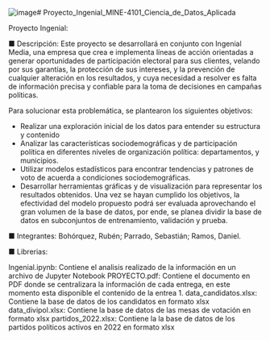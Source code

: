 ![image](https://github.com/Sebastianpm9/Proyecto_Ingenial_MINE-4101_Ciencia_de_Datos_Aplicada/assets/142349714/1eee83b1-ca9c-427c-a92b-39079dcd41e4)# Proyecto_Ingenial_MINE-4101_Ciencia_de_Datos_Aplicada

Proyecto Ingenial: 

■ Descripción: Este proyecto se desarrollará en conjunto con Ingenial Media, una empresa que crea e implementa líneas de acción orientadas a generar oportunidades de participación electoral para sus clientes, velando por sus garantías, la protección de sus intereses, y la prevención de cualquier alteración en los resultados, y cuya necesidad a resolver es falta de información precisa y confiable para la toma de decisiones en campañas políticas.

Para solucionar esta problemática, se plantearon los siguientes objetivos:

- Realizar una exploración inicial de los datos para entender su estructura y contenido
- Analizar las características sociodemográficas y de participación política en diferentes niveles de organización política: departamentos, y municipios.
- Utilizar modelos estadísticos para encontrar tendencias y patrones de voto de acuerda a condiciones sociodemográficas.
- Desarrollar herramientas gráficas y de visualización para representar los resultados obtenidos.
Una vez se hayan cumplido los objetivos, la efectividad del modelo propuesto podrá ser evaluada aprovechando el gran volumen de la base de datos, por ende, se planea dividir la base de datos en subconjuntos de entrenamiento, validación y prueba.

■ Integrantes: Bohórquez, Rubén; Parrado, Sebastián; Ramos, Daniel.

■ Librerias: 

Ingenial.ipynb: Contiene el analisis realizado de la información en un archivo de Jupyter Notebook 
PROYECTO.pdf: Contiene el documento en PDF donde se centralizara la información de cada entrega, en este momento esta disponible el contenido de la entrea 1.
data_candidatos.xlsx: Contiene la base de datos de los candidatos en formato xlsx
data_divipol.xlsx: Contiene la base de datos de las mesas de votación en formato xlsx
partidos_2022.xlsx: Contiene la la base de datos de los partidos politicos activos en 2022 en formato xlsx

 

